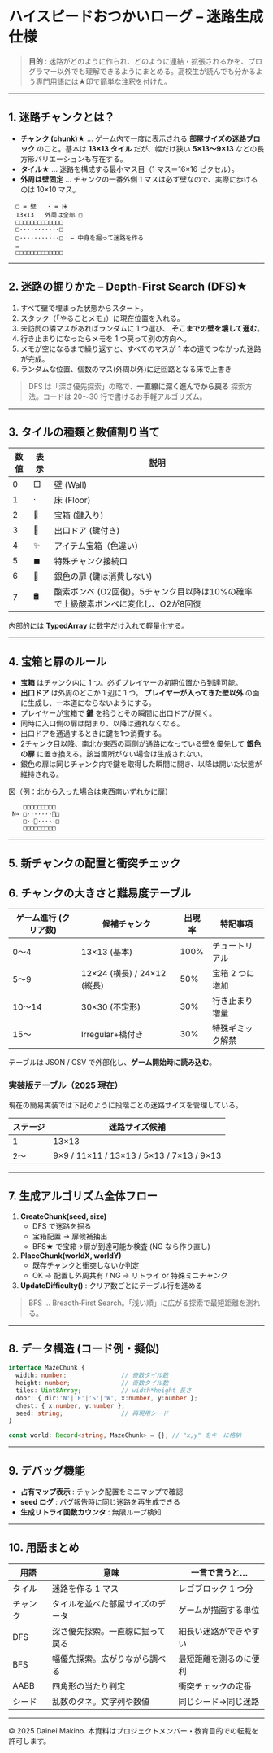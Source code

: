 # ハイスピードおつかいローグ – 迷路生成仕様

> **目的** : 迷路がどのように作られ、どのように連結・拡張されるかを、プログラマー以外でも理解できるようにまとめる。高校生が読んでも分かるよう専門用語には★印で簡単な注釈を付けた。

---

## 1. 迷路チャンクとは？

- **チャンク (chunk)★** … ゲーム内で一度に表示される **部屋サイズの迷路ブロック** のこと。基本は **13×13 タイル** だが、幅だけ狭い **5×13～9×13** などの長方形バリエーションも存在する。
- **タイル★** … 迷路を構成する最小マス目（1 マス＝16×16 ピクセル）。
- **外周は壁固定** … チャンクの一番外側 1 マスは必ず壁なので、実際に歩けるのは 10×10 マス。

```
  □ = 壁   · = 床
  13×13   外周は全部 □
  □□□□□□□□□□□□□
  □···········□
  □···········□  ← 中身を掘って迷路を作る
  …
  □□□□□□□□□□□□□
```

---

## 2. 迷路の掘りかた – Depth‑First Search (DFS)★

1. すべて壁で埋まった状態からスタート。
2. スタック（「やることメモ」）に現在位置を入れる。
3. 未訪問の隣マスがあればランダムに 1 つ選び、 **そこまでの壁を壊して進む**。
4. 行き止まりになったらメモを 1 つ戻って別の方向へ。
5. メモが空になるまで繰り返すと、すべてのマスが 1 本の道でつながった迷路が完成。
6. ランダムな位置、個数のマス(外周以外)に迂回路となる床で上書き

> DFS は「深さ優先探索」の略で、**一直線に深く進んでから戻る** 探索方法。コードは 20～30 行で書けるお手軽アルゴリズム。

---

## 3. タイルの種類と数値割り当て

| 数値 | 表示 | 説明          |
| -- | -- | ----------- |
| 0  | □  | 壁 (Wall)    |
| 1  | ·  | 床 (Floor)   |
| 2  | 🔑 | 宝箱 (鍵入り)    |
| 3  | 🚪 | 出口ドア (鍵付き)  |
| 4  | ✨  | アイテム宝箱（色違い） |
| 5  | ◼︎ | 特殊チャンク接続口   |
| 6  | 🚪 | 銀色の扉 (鍵は消費しない) |
| 7  | 🛢 | 酸素ボンベ (O2回復)。5チャンク目以降は10%の確率で上級酸素ボンベに変化し、O2が8回復 |

内部的には **TypedArray** に数字だけ入れて軽量化する。

---

## 4. 宝箱と扉のルール

- **宝箱** はチャンク内に 1 つ。必ずプレイヤーの初期位置から到達可能。
- **出口ドア** は外周のどこか 1 辺に 1 つ。 **プレイヤーが入ってきた壁以外** の面に生成し、一本道にならないようにする。
- プレイヤーが宝箱で **鍵** を拾うとその瞬間に出口ドアが開く。
- 同時に入口側の扉は閉まり、以降は通れなくなる。
- 出口ドアを通過するときに鍵を1つ消費する。
- 2チャンク目以降、南北か東西の両側が通路になっている壁を優先して **銀色の扉** に置き換える。該当箇所がない場合は生成されない。
- 銀色の扉は同じチャンク内で鍵を取得した瞬間に開き、以降は開いた状態が維持される。

図（例：北から入った場合は東西南いずれかに扉）

```
    □□□□□□□□□
 N→ □·······🚪□
    □··🔑·····□
    □□□□□□□□□
```

---

## 5. 新チャンクの配置と衝突チェック


## 6. チャンクの大きさと難易度テーブル

| ゲーム進行 (クリア数) | 候補チャンク                  | 出現率  | 特記事項      |
| ------------ | ----------------------- | ---- | --------- |
| 0～4          | 13×13 (基本)              | 100% | チュートリアル   |
| 5～9          | 12×24 (横長) / 24×12 (縦長) | 50%  | 宝箱 2 つに増加 |
| 10～14        | 30×30 (不定形)             | 30%  | 行き止まり増量   |
| 15～          | Irregular+橋付き           | 30%  | 特殊ギミック解禁  |

テーブルは JSON / CSV で外部化し、**ゲーム開始時に読み込む**。

### 実装版テーブル（2025 現在）
現在の簡易実装では下記のように段階ごとの迷路サイズを管理している。

| ステージ | 迷路サイズ候補 |
| ------- | -------------- |
| 1       | 13×13          |
| 2～     | 9×9 / 11×11 / 13×13 / 5×13 / 7×13 / 9×13 |


---

## 7. 生成アルゴリズム全体フロー

1. **CreateChunk(seed, size)**
   - DFS で迷路を掘る
   - 宝箱配置 → 扉候補抽出
   - BFS★ で宝箱→扉が到達可能か検査 (NG なら作り直し)
2. **PlaceChunk(worldX, worldY)**
   - 既存チャンクと衝突しないか判定
   - OK → 配置し外周共有 / NG → リトライ or 特殊ミニチャンク
3. **UpdateDifficulty()** : クリア数ごとにテーブル行を進める

> BFS … Breadth‑First Search。「浅い順」に広がる探索で最短距離を測れる。

---

## 8. データ構造 (コード例・擬似)

```ts
interface MazeChunk {
  width: number;               // 奇数タイル数
  height: number;              // 奇数タイル数
  tiles: Uint8Array;           // width*height 長さ
  door: { dir:'N'|'E'|'S'|'W', x:number, y:number };
  chest: { x:number, y:number };
  seed: string;                // 再現用シード
}

const world: Record<string, MazeChunk> = {}; // "x,y" をキーに格納
```

---

## 9. デバッグ機能

- **占有マップ表示** : チャンク配置をミニマップで確認
- **seed ログ** : バグ報告時に同じ迷路を再生成できる
- **生成リトライ回数カウンタ** : 無限ループ検知

---

## 10. 用語まとめ

| 用語   | 意味                 | 一言で言うと…     |
| ---- | ------------------ | ----------- |
| タイル  | 迷路を作る 1 マス         | レゴブロック 1 つ分 |
| チャンク | タイルを並べた部屋サイズのデータ | ゲームが描画する単位  |
| DFS  | 深さ優先探索。一直線に掘って戻る   | 細長い迷路ができやすい |
| BFS  | 幅優先探索。広がりながら調べる    | 最短距離を測るのに便利 |
| AABB | 四角形の当たり判定          | 衝突チェックの定番   |
| シード  | 乱数のタネ。文字列や数値       | 同じシード→同じ迷路  |

---

© 2025 Dainei Makino. 本資料はプロジェクトメンバー・教育目的での転載を許可します。

